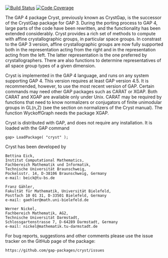 [![Build Status](https://travis-ci.org/gap-packages/cryst.svg)](https://travis-ci.org/gap-packages/cryst)
[![Code Coverage](https://codecov.io/github/gap-packages/cryst/coverage.svg)](https://codecov.io/gh/gap-packages/cryst)

The GAP 4 package Cryst, previously known as CrystGap, is the 
successor of the CrystGap package for GAP 3. During the porting 
process to GAP 4, large parts of the code have been rewritten, and 
the functionality has been extended considerably. Cryst provides a 
rich set of methods to compute with affine crystallographic groups, 
in particular space groups. In constrast to the GAP 3 version, 
affine crystallographic groups are now fully supported both in the 
representation acting from the right and in the representation 
acting from the left. The latter representation is the one preferred 
by crystallographers. There are also functions to determine 
representatives of all space group types of a given dimension. 

Cryst is implemented in the GAP 4 language, and runs on any system 
supporting GAP 4. This version requires at least GAP version 4.5. 
It is recommended, however, to use the most recent version of GAP. 
Certain commands may need other GAP packages such as CARAT or XGAP. 
Both CARAT and XGAP are available only under Unix. CARAT may be 
required by functions that need to know normalizers or conjugators 
of finite unimodular groups in GL(n,Z) (see the section on normalizers 
of the Cryst manual). The function WyckoffGraph needs the package XGAP.

Cryst is distributed with GAP, and does not require any installation.
It is loaded with the GAP command

    gap> LoadPackage( "cryst" ); 

Cryst has been developed by

    Bettina Eick,
    Institut Computational Mathematics,
    Fachbereich Mathematik und Informatik,
    Technische Universität Braunschweig,
    Pockelsstr. 14, D-38106 Braunschweig, Germany
    e-mail: beick@tu-bs.de

    Franz Gähler,
    Fakultät für Mathematik, Universität Bielefeld,
    Postfach 10 01 31, D-33501 Bielefeld, Germany 
    e-mail: gaehler@math.uni-bielefeld.de

    Werner Nickel,
    Fachbereich Mathematik, AG2,
    Technische Universität Darmstadt,
    Schlossgartenstrasse 7, D-64289 Darmstadt, Germany
    e-mail: nickel@mathematik.tu-darmstadt.de

For bug reports, suggestions and other comments please use the issue
tracker on the GitHub page of the package:

    https://github.com/gap-packages/cryst/issues
